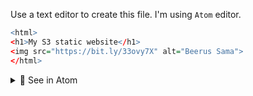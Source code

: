 Use a text editor to create this file. I'm using `Atom` editor.

```r
<html>
<h1>My S3 static website</h1>
<img src="https://bit.ly/33ovy7X" alt="Beerus Sama">
</html>
```

<details>
<summary>🔴 See in Atom</summary>
<p> 
  
[![isaac-arnault-aws-1.png](https://i.postimg.cc/Pq3mdCsT/isaac-arnault-aws-1.png)](https://postimg.cc/VStSRLkV)

</p>
</details>
